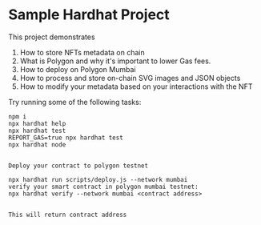 # Sample Hardhat Project

This project demonstrates 
  1. How to store NFTs metadata on chain
  2. What is Polygon and why it's important to lower Gas fees.
  3. How to deploy on Polygon Mumbai
  4. How to process and store on-chain SVG images and JSON objects
  5. How to modify your metadata based on your interactions with the NFT

Try running some of the following tasks:

```shell
npm i
npx hardhat help
npx hardhat test
REPORT_GAS=true npx hardhat test
npx hardhat node


Deploy your contract to polygon testnet

npx hardhat run scripts/deploy.js --network mumbai
verify your smart contract in polygon mumbai testnet: 
npx hardhat verify --network mumbai <contract address>


This will return contract address
```
